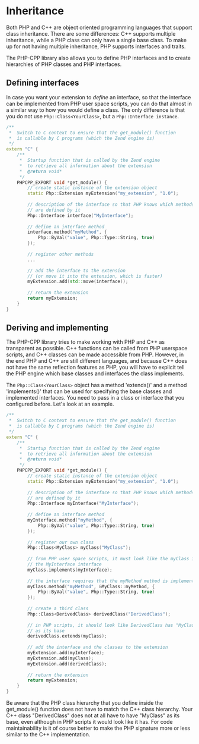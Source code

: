 # Inheritance</h1>

Both PHP and C++ are object oriented programming languages that support
class inheritance. There are some differences: C++ supports multiple 
inheritance, while a PHP class can only have a single base class.
To make up for not having multiple inheritance, PHP supports interfaces
and traits.

The PHP-CPP library also allows you to define PHP interfaces and to create 
hierarchies of PHP classes and PHP interfaces.

## Defining interfaces

In case you want your extension to *define* an interface, so that the
interface can be implemented from PHP user space scripts, you can do that
almost in a similar way to how you would define a class. The only 
difference is that you do not use `Php::Class<YourClass>`, but a 
`Php::Interface instance`.


```cpp
/**
 *  Switch to C context to ensure that the get_module() function
 *  is callable by C programs (which the Zend engine is)
 */
extern "C" {
    /**
     *  Startup function that is called by the Zend engine 
     *  to retrieve all information about the extension
     *  @return void*
     */
    PHPCPP_EXPORT void *get_module() {
        // create static instance of the extension object
        static Php::Extension myExtension("my_extension", "1.0");
        
        // description of the interface so that PHP knows which methods 
        // are defined by it
        Php::Interface interface("MyInterface");
        
        // define an interface method
        interface.method("myMethod", { 
            Php::ByVal("value", Php::Type::String, true) 
        });
        
        // register other methods
        ...

        // add the interface to the extension
        // (or move it into the extension, which is faster)
        myExtension.add(std::move(interface));
        
        // return the extension
        return myExtension;
    }
}
```

## Deriving and implementing

The PHP-CPP library tries to make working with PHP and C++ as transparent
as possible. C++ functions can be called from PHP userspace scripts,
and C++ classes can be made accessible from PHP. However, in the end PHP
and C++ are still different languages, and because C++ does not have the 
same reflection features as PHP, you will have to explicit tell the PHP
engine which base classes and interfaces the class implements.


The `Php::Class<YourClass>` object has a method 'extends()' and a 
method 'implements()' that can be used for specifying the base classes
and implemented interfaces. You need to pass in a class or interface that
you configured before. Let's look at an example.


```cpp
/**
 *  Switch to C context to ensure that the get_module() function
 *  is callable by C programs (which the Zend engine is)
 */
extern "C" {
    /**
     *  Startup function that is called by the Zend engine 
     *  to retrieve all information about the extension
     *  @return void*
     */
    PHPCPP_EXPORT void *get_module() {
        // create static instance of the extension object
        static Php::Extension myExtension("my_extension", "1.0");
        
        // description of the interface so that PHP knows which methods 
        // are defined by it
        Php::Interface myInterface("MyInterface");
        
        // define an interface method
        myInterface.method("myMethod", { 
            Php::ByVal("value", Php::Type::String, true) 
        });
        
        // register our own class
        Php::Class<MyClass> myClass("MyClass");
        
        // from PHP user space scripts, it must look like the myClass implements
        // the MyInterface interface
        myClass.implements(myInterface);
        
        // the interface requires that the myMethod method is implemented
        myClass.method("myMethod", &MyClass::myMethod, {
            Php::ByVal("value", Php::Type::String, true) 
        });
        
        // create a third class
        Php::Class<DerivedClass> derivedClass("DerivedClass");
        
        // in PHP scripts, it should look like DerivedClass has "MyClass" 
        // as its base
        derivedClass.extends(myClass);
        
        // add the interface and the classes to the extension
        myExtension.add(myInterface);
        myExtension.add(myClass);
        myExtension.add(derivedClass);
        
        // return the extension
        return myExtension;
    }
}
```

Be aware that the PHP class hierarchy that you define inside the get_module()
function does not have to match the C++ class hierarchy. Your C++ class 
"DerivedClass" does not at all have to have "MyClass" as its base, even
although in PHP scripts it would look like it has. For code maintainability
is it of course better to make the PHP signature more or less similar to the
C++ implementation.
